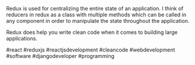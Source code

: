 
Redux is used for centralizing the entire state of an application. I think of reducers in redux as a class with multiple methods which can be called in any component in order to manipulate the state throughout the application.

Redux does help you write clean code when it comes to building large applications.

#react #reduxjs #reactjsdevelopment #cleancode #webdevelopment #software #djangodeveloper #programming